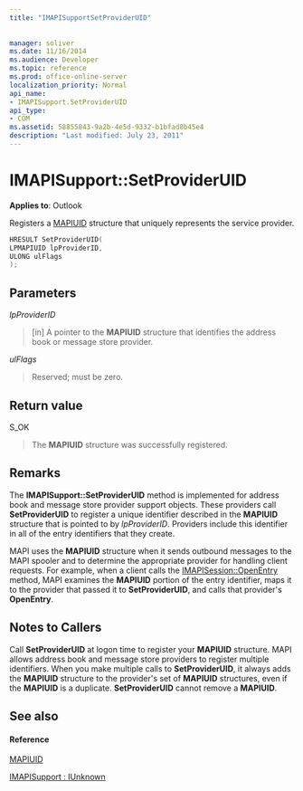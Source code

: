 ```yaml
---
title: "IMAPISupportSetProviderUID"
 
 
manager: soliver
ms.date: 11/16/2014
ms.audience: Developer
ms.topic: reference
ms.prod: office-online-server
localization_priority: Normal
api_name:
- IMAPISupport.SetProviderUID
api_type:
- COM
ms.assetid: 58855843-9a2b-4e5d-9332-b1bfad8b45e4
description: "Last modified: July 23, 2011"
---
```


# IMAPISupport::SetProviderUID

  
  
**Applies to**: Outlook 
  
Registers a [MAPIUID](mapiuid.md) structure that uniquely represents the service provider. 
  
```cpp
HRESULT SetProviderUID(
LPMAPIUID lpProviderID,
ULONG ulFlags
);
```

## Parameters

 _lpProviderID_
  
> [in] A pointer to the **MAPIUID** structure that identifies the address book or message store provider. 
    
 _ulFlags_
  
> Reserved; must be zero.
    
## Return value

S_OK 
  
> The **MAPIUID** structure was successfully registered. 
    
## Remarks

The **IMAPISupport::SetProviderUID** method is implemented for address book and message store provider support objects. These providers call **SetProviderUID** to register a unique identifier described in the **MAPIUID** structure that is pointed to by  _lpProviderID_. Providers include this identifier in all of the entry identifiers that they create. 
  
MAPI uses the **MAPIUID** structure when it sends outbound messages to the MAPI spooler and to determine the appropriate provider for handling client requests. For example, when a client calls the [IMAPISession::OpenEntry](imapisession-openentry.md) method, MAPI examines the **MAPIUID** portion of the entry identifier, maps it to the provider that passed it to **SetProviderUID**, and calls that provider's **OpenEntry**. 
  
## Notes to Callers

Call **SetProviderUID** at logon time to register your **MAPIUID** structure. MAPI allows address book and message store providers to register multiple identifiers. When you make multiple calls to **SetProviderUID**, it always adds the **MAPIUID** structure to the provider's set of **MAPIUID** structures, even if the **MAPIUID** is a duplicate. **SetProviderUID** cannot remove a **MAPIUID**. 
  
## See also

#### Reference

[MAPIUID](mapiuid.md)
  
[IMAPISupport : IUnknown](imapisupportiunknown.md)

